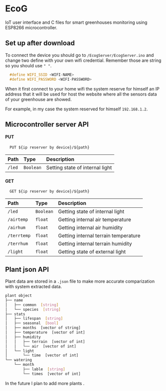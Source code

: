 
# EcoG 

IoT user interface and C files for smart greenhouses monitoring using ESP8266 microcontroller.

## Set up after download
To connect the device you should go to `/EcogServer/EcogServer.ino` and change two define with your own wifi credential. Remember those are string so you should use `" "`.
```c++
  #define WIFI_SSID <WIFI-NAME>
  #define WIFI_PASSWORD <WIFI-PASSWORD>
```

When it first connect to your home wifi the system reserve for himself an IP address that it will be used for host the website where all the sensors data of your greenhouse are showed.

For example, in my case the system reserved for himself `192.168.1.2`. 



## Microcontroller server API

#### PUT

```http
  PUT ${ip reserver by device}/${path}
```

| Path | Type     | Description                |
| :-------- | :------- | :------------------------- |
| `/led` | `Boolean` | Setting state of internal light |

#### GET

```http
  GET ${ip reserver by device}/${path}
```

| Path | Type     | Description                       |
| :-------- | :------- | :-------------------------------- |
| `/led`      | `Boolean` | Getting state of internal light |
| `/airtemp`      | `float` | Getting internal air temperature |
| `/airhum`      | `float` | Getting internal air humidity |
| `/terrtemp`      | `float` | Getting internal terrain temperature |
| `/terrhum`     | `float` | Getting internal terrain humidity |
| `/light`     | `float` | Getting state of external light |


## Plant json API
Plant data are stored in a `.json` file to make more accurate comparization with system extracted data. 
```bash
plant object  
├── name
│   ├── common  [string]
│   └── species  [string]
├── stats
│   ├── lifespan  [string]
│   ├── seasonal  [bool]
│   ├── months  [vector of string]
│   ├── temperature  [vector of int]
│   ├── humidity
│   │   ├── terrain  [vector of int]
│   │   └── air  [vector of int] 
│   └── light 
│       └── time  [vector of int] 
└── watering   
    └── month
        ├── lable  [string]
        └── times  [vector of int]
```
In the future I plan to add more plants .